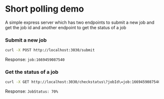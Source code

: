 # Short polling demo
A simple express server which has two endpoints to submit a new job and get the job id and another endpoint to get the status of a job


### Submit a new job  
```bash
curl -X POST http://localhost:3030/submit
```
Response: `job:1669459087540`

### Get the status of a job  
```bash
curl -X GET http://localhost:3030/checkstatus\?jobId\=job:1669459087540
```
Response: `JobStatus: 70%`

